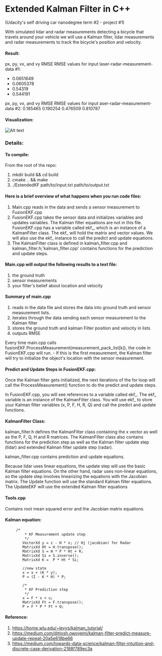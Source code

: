 # Extended Kalman Filter in C++
(Udacity's self driving car nanodegree term #2 - project #1)

With simulated lidar and radar measurements detecting a bicycle that travels around your vehicle we will use a Kalman filter, lidar measurements and radar measurements to track the bicycle's position and velocity.

#### Result:
px, py, vx, and vy RMSE RMSE values for input laser-radar-measurement-data #1:

- 0.0651649
- 0.0605378
- 0.54319
- 0.544191

px, py, vx, and vy RMSE RMSE values for input aser-radar-measurement-data #2:
0.185465
0.190254
0.476509
0.810787

#### Visualization:

![Alt text](/Sample-files/EKF_plot.png?)

### Details:

#### To compile:
From the root of the repo:
1. mkdir build && cd build
2. cmake .. && make
3. ./ExtendedKF path/to/input.txt path/to/output.txt

#### Here is a brief overview of what happens when you run code files:

1. Main.cpp reads in the data and sends a sensor measurement to FusionEKF.cpp
2. FusionEKF.cpp takes the sensor data and initializes variables and updates variables. The Kalman filter equations are not in this file. FusionEKF.cpp has a variable called ekf_, which is an instance of a KalmanFilter class. The ekf_ will hold the matrix and vector values. We will also use the ekf_ instance to call the predict and update equations.
3. The KalmanFilter class is defined in kalman_filter.cpp and kalman_filter.h;'kalman_filter.cpp' contains functions for the prediction and update steps.

#### Main.cpp will output the following results to a text file:

1. the ground truth
2. sensor measurements
3. your filter's belief about location and velocity

#### Summary of main.cpp
1. reads in the data file and stores the data into ground truth and sensor measurement lists.
2. iterates through the data sending each sensor measurement to the Kalman filter
3. stores the ground truth and kalman Filter position and velocity in lists
4. outputs RMSE

Every time main.cpp calls fusionEKF.ProcessMeasurement(measurement_pack_list[k]), the code in FusionEKF.cpp will run. - If this is the first measurement, the Kalman filter will try to initialize the object's location with the sensor measurement.

#### Predict and Update Steps in FusionEKF.cpp:
Once the Kalman filter gets initialized, the next iterations of the for loop will call the ProcessMeasurement() function to do the predict and update steps.

In FusionEKF.cpp, you will see references to a variable called ekf_. The ekf_ variable is an instance of the KalmanFilter class. You will use ekf_ to store your Kalman filter variables (x, P, F, H, R, Q) and call the predict and update functions. 

#### KalmanFilter Class:
kalman_filter.h defines the KalmanFilter class containing the x vector as well as the P, F, Q, H and R matrices. The KalmanFilter class also contains functions for the prediction step as well as the Kalman filter update step (lidar) and extended Kalman filter update step (radar).

kalman_filter.cpp contains prediction and update equations. 

Because lidar uses linear equations, the update step will use the basic Kalman filter equations. On the other hand, radar uses non-linear equations, so the update step involves linearizing the equations with the Jacobian matrix. The Update function will use the standard Kalman filter equations. The UpdateEKF will use the extended Kalman filter equations

#### Tools.cpp
Contains root mean squared error and the Jacobian matrix equations.

#### Kalman equation:
		 /*
			 * KF Measurement update step
			 */
			VectorXd y = z - H * x; // Hj (jacobian) for Radar 
			MatrixXd Ht = H.transpose();
			MatrixXd S = H * P * Ht + R;
			MatrixXd Si = S.inverse();
			MatrixXd K =  P * Ht * Si;

			//new state
			x = x + (K * y);
			P = (I - K * H) * P;

			/*
			 * KF Prediction step
			 */
			x = F * x + u;
			MatrixXd Ft = F.transpose();
			P = F * P * Ft + Q;
    
#### Reference:
1. https://home.wlu.edu/~levys/kalman_tutorial/
2. https://medium.com/@tjosh.owoyemi/kalman-filter-predict-measure-update-repeat-20a5e618be66
3. https://medium.com/towards-data-science/kalman-filter-intuition-and-discrete-case-derivation-2188f789ec3a

